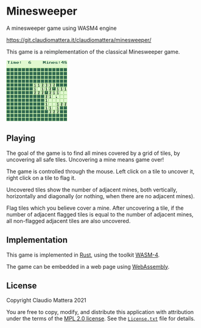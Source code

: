 Minesweeper
====

A minesweeper game using WASM4 engine

<https://git.claudiomattera.it/claudiomattera/minesweeper/>

This game is a reimplementation of the classical Minesweeper game.

![Screenshot](./screenshot.png)


Playing
----

The goal of the game is to find all mines covered by a grid of tiles, by uncovering all safe tiles.
Uncovering a mine means game over!

The game is controlled through the mouse.
Left click on a tile to uncover it, right click on a tile to flag it.

Uncovered tiles show the number of adjacent mines, both vertically, horizontally and diagonally (or nothing, when there are no adjacent mines).

Flag tiles which you believe cover a mine.
After uncovering a tile, if the number of adjacent flagged tiles is equal to the number of adjacent mines, all non-flagged adjacent tiles are also uncovered.


Implementation
----

This game is implemented in [Rust], using the toolkit [WASM-4].

The game can be embedded in a web page using [WebAssembly].

[Rust]: https://www.rust-lang.org/
[WASM-4]: https://wasm4.org/
[WebAssembly]: https://webassembly.org/


License
----

Copyright Claudio Mattera 2021

You are free to copy, modify, and distribute this application with attribution under the terms of the [MPL 2.0 license]. See the [`License.txt`](./License.txt) file for details.

[MPL 2.0 license]: https://opensource.org/licenses/MPL-2.0
